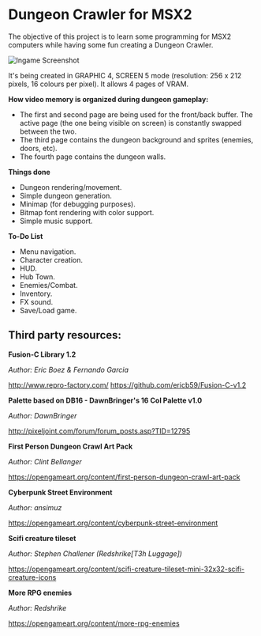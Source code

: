 # Dungeon Crawler for MSX2

The objective of this project is to learn some programming for MSX2 computers while having some fun creating a Dungeon Crawler.

![Ingame Screenshot](https://pbs.twimg.com/media/ELIOmDmWkAADGKa?format=png&name=small)

It's being created in GRAPHIC 4, SCREEN 5 mode (resolution: 256 x 212 pixels, 16 colours per pixel). It allows 4 pages of VRAM.

**How video memory is organized during dungeon gameplay:**
* The first and second page are being used for the front/back buffer. The active page (the one being visible on screen) is constantly swapped between the two.
* The third page contains the dungeon background and sprites (enemies, doors, etc).
* The fourth page contains the dungeon walls.

**Things done**
* Dungeon rendering/movement.
* Simple dungeon generation.
* Minimap (for debugging purposes).
* Bitmap font rendering with color support.
* Simple music support.

**To-Do List**
* Menu navigation.
* Character creation.
* HUD.
* Hub Town.
* Enemies/Combat.
* Inventory.
* FX sound.
* Save/Load game.

## Third party resources:
**Fusion-C Library 1.2**

*Author: Eric Boez & Fernando Garcia*

http://www.repro-factory.com/
https://github.com/ericb59/Fusion-C-v1.2

**Palette based on DB16 - DawnBringer's 16 Col Palette v1.0**

*Author: DawnBringer*

http://pixeljoint.com/forum/forum_posts.asp?TID=12795

**First Person Dungeon Crawl Art Pack**

*Author: Clint Bellanger*

https://opengameart.org/content/first-person-dungeon-crawl-art-pack

**Cyberpunk Street Environment**

*Author: ansimuz*

https://opengameart.org/content/cyberpunk-street-environment

**Scifi creature tileset**

*Author: Stephen Challener (Redshrike[T3h Luggage])*

https://opengameart.org/content/scifi-creature-tileset-mini-32x32-scifi-creature-icons

**More RPG enemies**

*Author: Redshrike*

https://opengameart.org/content/more-rpg-enemies
